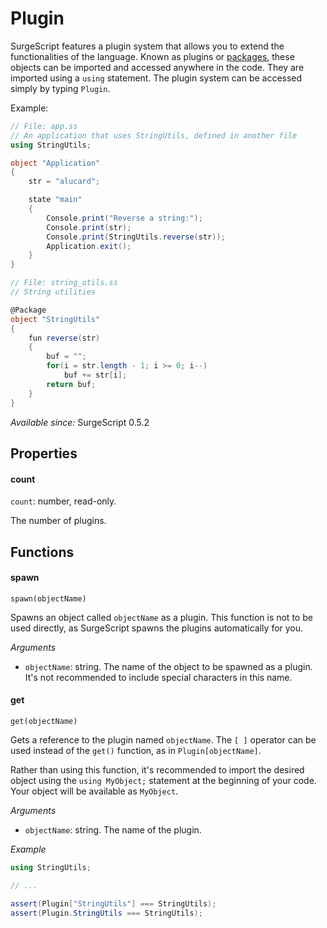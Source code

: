 Plugin
======

SurgeScript features a plugin system that allows you to extend the functionalities of the language. Known as plugins or [packages](/tutorials/packages), these objects can be imported and accessed anywhere in the code. They are imported using a `using` statement. The plugin system can be accessed simply by typing `Plugin`.

Example:

```cs
// File: app.ss
// An application that uses StringUtils, defined in another file
using StringUtils;

object "Application"
{
    str = "alucard";

    state "main"
    {
        Console.print("Reverse a string:");
        Console.print(str);
        Console.print(StringUtils.reverse(str));
        Application.exit();
    }
}
```

```cs
// File: string_utils.ss
// String utilities

@Package
object "StringUtils"
{
    fun reverse(str)
    {
        buf = "";
        for(i = str.length - 1; i >= 0; i--)
            buf += str[i];
        return buf;
    }
}
```

*Available since:* SurgeScript 0.5.2

Properties
----------

#### count

`count`: number, read-only.

The number of plugins.

Functions
---------

#### spawn

`spawn(objectName)`

Spawns an object called `objectName` as a plugin. This function is not to be used directly, as SurgeScript spawns the plugins automatically for you.

*Arguments*

* `objectName`: string. The name of the object to be spawned as a plugin. It's not recommended to include special characters in this name.

#### get

`get(objectName)`

Gets a reference to the plugin named `objectName`. The `[ ]` operator can be used instead of the `get()` function, as in `Plugin[objectName]`.

Rather than using this function, it's recommended to import the desired object using the `using MyObject;` statement at the beginning of your code. Your object will be available as `MyObject`.

*Arguments*

* `objectName`: string. The name of the plugin.

*Example*

```cs
using StringUtils;

// ...

assert(Plugin["StringUtils"] === StringUtils);
assert(Plugin.StringUtils === StringUtils);
```